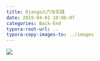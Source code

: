```yaml
---
title: Django入门与实践
date: 2019-04-01 10:06:07
categories: Back-End
typora-root-url: ..
typora-copy-images-to: ../images
---
```


![](/images/20190401100548887.png)
